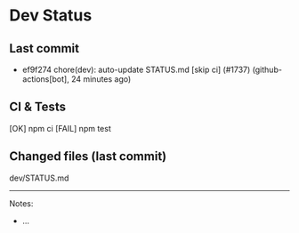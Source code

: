 # Dev Status

## Last commit
- ef9f274 chore(dev): auto-update STATUS.md [skip ci] (#1737) (github-actions[bot], 24 minutes ago)
## CI & Tests
[OK] npm ci
[FAIL] npm test

## Changed files (last commit)
dev/STATUS.md

---
Notes:
- ...
